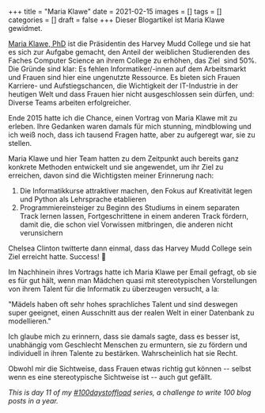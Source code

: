 +++
title = "Maria Klawe"
date = 2021-02-15
images = []
tags = []
categories = []
draft = false
+++
Dieser Blogartikel ist Maria Klawe gewidmet.

[Maria Klawe, PhD](https://de.wikipedia.org/wiki/Maria_Klawe) ist die Präsidentin des Harvey Mudd College und sie hat es sich zur Aufgabe gemacht, den Anteil der weiblichen Studierenden des Faches Computer Science an ihrem College zu erhöhen, das Ziel  sind 50%. Die Gründe sind klar: Es fehlen Informatiker/-innen auf dem Arbeitsmarkt und Frauen sind hier eine ungenutzte Ressource. Es bieten sich Frauen Karriere- und  Aufstiegschancen, die Wichtigkeit der IT-Industrie in der heutigen Welt und dass Frauen hier nicht ausgeschlossen sein dürfen, und: Diverse Teams arbeiten erfolgreicher.

Ende 2015 hatte ich die Chance, einen Vortrag von Maria Klawe mit zu erleben. Ihre Gedanken waren damals für mich stunning, mindblowing und ich weiß noch, dass ich tausend Fragen hatte, aber zu aufgeregt war, sie zu stellen. 

Maria Klawe und hier Team hatten zu dem Zeitpunkt auch bereits ganz konkrete Methoden entwickelt und sie angewendet, um ihr Ziel zu erreichen, davon sind die Wichtigsten meiner Erinnerung nach:

1. Die Informatikkurse attraktiver machen, den Fokus auf Kreativität legen und Python als Lehrsprache etablieren
2. Programmiereinsteiger zu Beginn des Studiums in einem separaten Track lernen lassen, Fortgeschrittene in einem anderen Track fördern, damit die, die schon viel Vorwissen mitbringen, die anderen nicht verunsichern

Chelsea Clinton twitterte dann einmal, dass das Harvey Mudd College sein Ziel erreicht hatte. Success! 🙂

Im Nachhinein ihres Vortrags hatte ich Maria Klawe per Email gefragt, ob sie es für gut hält, wenn man Mädchen quasi mit stereotypischen Vorstellungen von ihrem Talent für die Informatik zu überzeugen versucht, a la:

"Mädels haben oft sehr hohes sprachliches Talent und sind deswegen super geeignet, einen Ausschnitt aus der realen Welt in einer Datenbank zu modellieren."

Ich glaube mich zu erinnern, dass sie damals sagte, dass es besser ist, unabhängig vom Geschlecht Menschen zu ermuntern, sie zu fördern und individuell in ihren Talente zu bestärken. Wahrscheinlich hat sie Recht.

Obwohl mir die Sichtweise, dass Frauen etwas richtig gut können -- selbst wenn es eine stereotypische Sichtweise ist -- auch gut gefällt.

_This is day 11 of my [#100daystoffload](https://100daystooffload.com/) series, a challenge to write 100 blog posts in a year._